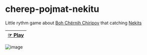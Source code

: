 # cherep-pojmat-nekitu
Little rythm game about [Boh Chërnih Chiripov](https://svb.fandom.com/ru/wiki/%D0%91%D0%BE%D1%85_%D0%A7%D1%91%D1%80%D0%BD%D1%8B%D1%85_%D0%A7%D0%B8%D1%80%D0%B8%D0%BF%D0%BE%D0%B2) that catching [Nekits](https://svb.fandom.com/ru/wiki/%D0%9D%D0%B5%D0%BA%D0%B8%D1%82%D0%B0)

| **[☞ Play](https://usbashka.itch.io/cherep-find-nekit)** |
|---|

![image](https://user-images.githubusercontent.com/51191280/202906415-f0c897df-874e-4437-8101-75b385cfee24.png)
